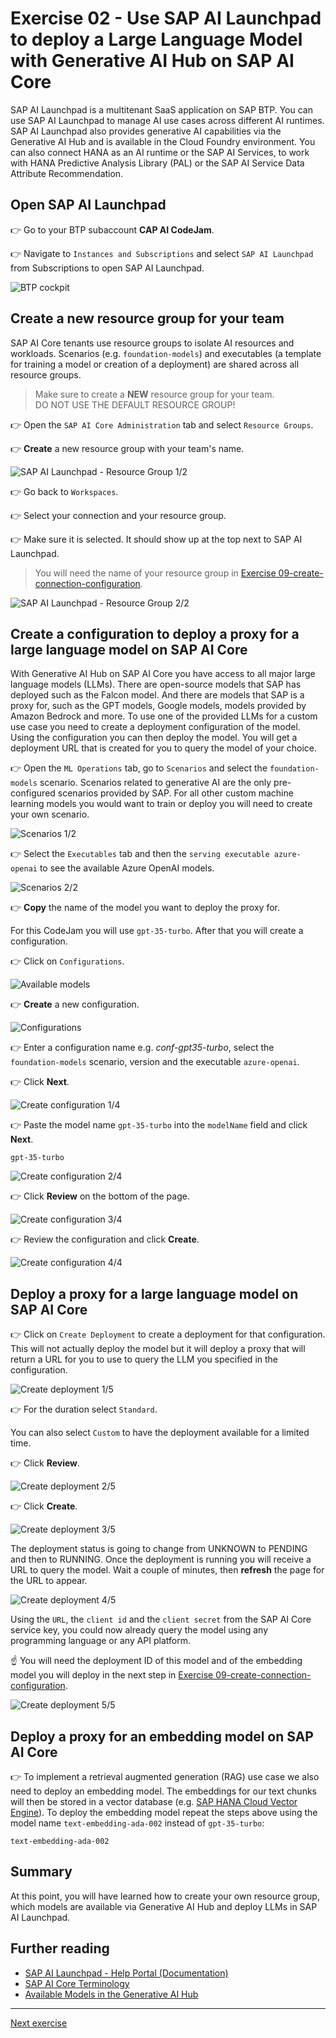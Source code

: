 # Exercise 02 - Use SAP AI Launchpad to deploy a Large Language Model with Generative AI Hub on SAP AI Core

SAP AI Launchpad is a multitenant SaaS application on SAP BTP. You can use SAP AI Launchpad to manage AI use cases across different AI runtimes. SAP AI Launchpad also provides generative AI
capabilities via the Generative AI Hub and is available in the Cloud Foundry environment. You can also connect HANA as an AI runtime or the SAP AI Services, to work with HANA Predictive Analysis Library (PAL) or the SAP AI Service Data Attribute Recommendation.

## Open SAP AI Launchpad
👉 Go to your BTP subaccount **CAP AI CodeJam**. 

👉 Navigate to `Instances and Subscriptions` and select `SAP AI Launchpad` from Subscriptions to open SAP AI Launchpad.

![BTP cockpit](assets/BTP_cockpit.png)

## Create a new resource group for your team
SAP AI Core tenants use resource groups to isolate AI resources and workloads. Scenarios (e.g. `foundation-models`)
and executables (a template for training a model or creation of a deployment) are shared across all resource groups.

> Make sure to create a **NEW** resource group for your team.</br> DO NOT USE THE DEFAULT RESOURCE GROUP! 

👉 Open the `SAP AI Core Administration` tab and select `Resource Groups`. 

👉 **Create** a new resource group with your team's name.

![SAP AI Launchpad - Resource Group 1/2](assets/resource_group.png)

👉 Go back to `Workspaces`.

👉 Select your connection and your resource group.

👉 Make sure it is selected. It should show up at the top next to SAP AI Launchpad.

> You will need the name of your resource group in [Exercise 09-create-connection-configuration](../09-create-connection-configuration/README.md).

![SAP AI Launchpad - Resource Group 2/2](assets/resource_group_2.png)

## Create a configuration to deploy a proxy for a large language model on SAP AI Core
With Generative AI Hub on SAP AI Core you have access to all major large language models (LLMs). There are open-source models that SAP has deployed such as the Falcon model. And there are models that SAP is a proxy for, such as the GPT models, Google models, models provided by Amazon Bedrock and more. To use one of the provided LLMs for a custom use case you need to create a deployment configuration of the model. Using the configuration you can then deploy the model. You will get a deployment URL that is created for you to query the model of your choice.

👉 Open the `ML Operations` tab, go to `Scenarios` and select the `foundation-models` scenario. Scenarios related to generative AI are the only pre-configured scenarios provided by SAP. For all other custom machine learning models you would want to train or deploy you will need to create your own scenario.

![Scenarios 1/2](assets/scenarios.png)

👉 Select the `Executables` tab and then the `serving executable azure-openai` to see the available Azure OpenAI models.

![Scenarios 2/2](assets/scenarios_2.png)

👉 **Copy** the name of the model you want to deploy the proxy for. 

For this CodeJam you will use `gpt-35-turbo`.
After that you will create a configuration.

👉 Click on `Configurations`.

![Available models](assets/scenarios_3.png)

👉 **Create** a new configuration.

![Configurations](assets/configurations.png)

👉 Enter a configuration name e.g. *conf-gpt35-turbo*, select the `foundation-models` scenario, version and the executable `azure-openai`. 

👉 Click **Next**.

![Create configuration 1/4](assets/configurations_2.png)

👉 Paste the model name `gpt-35-turbo` into the `modelName` field and click **Next**.

```
gpt-35-turbo
```

![Create configuration 2/4](assets/configurations_3.png)

👉 Click **Review** on the bottom of the page.

![Create configuration 3/4](assets/configurations_4.png)

👉 Review the configuration and click **Create**.

![Create configuration 4/4](assets/configurations_5.png)

## Deploy a proxy for a large language model on SAP AI Core

👉 Click on `Create Deployment` to create a deployment for that configuration. This will not actually deploy the model but it will deploy a proxy that will return a URL for you to use to query the LLM you specified in the configuration.

![Create deployment 1/5](assets/deployments.png)

👉 For the duration select `Standard`. 

You can also select `Custom` to have the deployment available for a limited time. 

👉 Click **Review**.

![Create deployment 2/5](assets/deployments_2.png)

👉 Click **Create**.

![Create deployment 3/5](assets/deployments_3.png)

The deployment status is going to change from UNKNOWN to PENDING and then to RUNNING. Once the deployment is running you will receive a URL to query the model. Wait a couple of minutes, then **refresh** the page for the URL to appear. 

![Create deployment 4/5](assets/deployments_4.png)

Using the `URL`, the `client id` and the `client secret` from the SAP AI Core service key, you could now already query the model using any programming language or any API platform.

☝️ You will need the deployment ID of this model and of the embedding model you will deploy in the next step in [Exercise 09-create-connection-configuration](../09-create-connection-configuration/README.md).

![Create deployment 5/5](assets/deployments_5.png)

## Deploy a proxy for an embedding model on SAP AI Core
👉 To implement a retrieval augmented generation (RAG) use case we also need to deploy an embedding model. The embeddings for our text chunks will then be stored in a vector database (e.g. [SAP HANA Cloud Vector Engine](https://help.sap.com/docs/hana-cloud-database/sap-hana-cloud-sap-hana-database-vector-engine-guide/sap-hana-cloud-sap-hana-database-vector-engine-guide)). To deploy the embedding model repeat the steps above using the model name `text-embedding-ada-002` instead of `gpt-35-turbo`: 
```
text-embedding-ada-002
```
## Summary

At this point, you will have learned how to create your own resource group, which models are available via Generative AI Hub and deploy LLMs in SAP AI Launchpad.

## Further reading

* [SAP AI Launchpad - Help Portal (Documentation)](https://help.sap.com/docs/ai-launchpad/sap-ai-launchpad/what-is-sap-ai-launchpad)
* [SAP AI Core Terminology](https://help.sap.com/docs/sap-ai-core/sap-ai-core-service-guide/terminology)
* [Available Models in the Generative AI Hub](https://help.sap.com/docs/sap-ai-core/sap-ai-core-service-guide/models-and-scenarios-in-generative-ai-hub)

---

[Next exercise](../03-explore-genai-hub/README.md)
